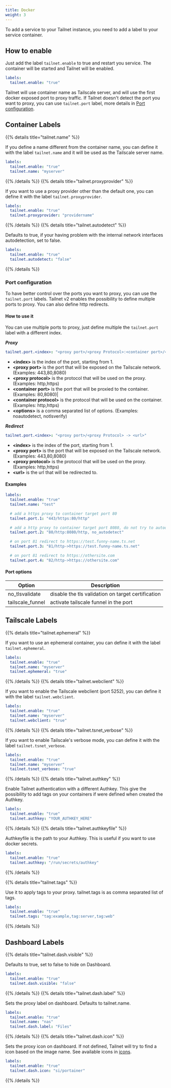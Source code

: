 ```yaml
---
title: Docker
weight: 3
---
```


To add a service to your Tailnet instance, you need to add a label to your
service container.

## How to enable

Just add the label `tailnet.enable` to true and restart you service. The
container will be started and Tailnet will be enabled.

```yaml
labels:
  tailnet.enable: "true"
```

Tailnet will use container name as Tailscale server, and will use the first docker
exposed port to proxy traffic. If Tailnet doesn't detect the port you want to
proxy, you can use `tailnet.port` label, more details in [Port configuration](#port-configuration).

## Container Labels

{{% details title="tailnet.name" %}}

If you define a name different from the container name, you can define it with
the label `tailnet.name` and it will be used as the Tailscale server name.

```yaml
labels:
  tailnet.enable: "true"
  tailnet.name: "myserver"
```

{{% /details %}}
{{% details title="tailnet.proxyprovider" %}}

If you want to use a proxy provider other than the default one, you can define
it with the label `tailnet.proxyprovider`.

```yaml
labels:
  tailnet.enable: "true"
  tailnet.proxyprovider: "providername"
```

{{% /details %}}
{{% details title="tailnet.autodetect" %}}

Defaults to true, if your having problem with the internal network interfaces
autodetection, set to false.

```yaml
labels:
  tailnet.enable: "true"
  tailnet.autodetect: "false"
```

{{% /details %}}

### Port configuration

To have better control over the ports you want to proxy, you can use the
`tailnet.port` labels.
Tailnet v2 enables the possibility to define multiple ports to proxy. You can
also define http redirects.

#### How to use it

You can use multiple ports to proxy, just define multiple the `tailnet.port` label with a different index.

***Proxy***

```yaml
tailnet.port.<index>: "<proxy port>/<proxy Protocol>:<container port>/<container protocol>[, <options>]"
```

- **\<index\>** is the index of the port, starting from 1.
- **\<proxy port\>** is the port that will be exposed on the Tailscale network. (Examples: 443,80,8080)
- **\<proxy protocol\>** is the protocol that will be used on the proxy. (Examples: http,https)
- **\<container port\>** is the port that will be proxied to the container. (Examples: 80,8080)|
- **\<container protocol\>** is the protocol that will be used on the container. (Examples: http,https)
- **\<options\>** is a comma separated list of options. (Examples: noautodetect, notlsverify)

***Redirect***

```yaml
tailnet.port.<index>: "<proxy port>/<proxy Protocol> -> <url>"
```

- **\<index\>** is the index of the port, starting from 1.
- **\<proxy port\>** is the port that will be exposed on the Tailscale network. (Examples: 443,80,8080)
- **\<proxy protocol\>** is the protocol that will be used on the proxy. (Examples: http,https)
- **\<url\>** is the url that will be redirected to.

#### Examples

```yaml
labels:
  tailnet.enable: "true"
  tailnet.name: "test"

  # add a https proxy to container target port 80
  tailnet.port.1: "443/https:80/http"

  # add a http proxy to container target port 8080, do not try to autodetect
  tailnet.port.2: "80/http:8080/http, no_autodetect"

  # on port 81 redirect to https://test.funny-name.ts.net
  tailnet.port.3: "81/http->https://test.funny-name.ts.net"

  # on port 81 redirect to https://othersite.com
  tailnet.port.4: "82/http->https://othersite.com"
```

#### Port options

| Option | Description |
|-----|---|
|no_tlsvalidate | disable the tls validation on target certification |
|tailscale_funnel| activate tailscale funnel in the port|

## Tailscale Labels

{{% details title="tailnet.ephemeral" %}}

If you want to use an ephemeral container, you can define it with the label `tailnet.ephemeral`.

```yaml
labels:
  tailnet.enable: "true"
  tailnet.name: "myserver"
  tailnet.ephemeral: "true"
```

{{% /details %}}
{{% details title="tailnet.webclient" %}}

If you want to enable the Tailscale webclient (port 5252), you can define it
with the label `tailnet.webclient`.

```yaml
labels:
  tailnet.enable: "true"
  tailnet.name: "myserver"
  tailnet.webclient: "true"
```

{{% /details %}}
{{% details title="tailnet.tsnet_verbose" %}}

If you want to enable Tailscale's verbose mode, you can define it with the label
`tailnet.tsnet_verbose`.

```yaml
labels:
  tailnet.enable: "true"
  tailnet.name: "myserver"
  tailnet.tsnet_verbose: "true"
```

{{% /details %}}
{{% details title="tailnet.authkey" %}}

Enable Tailnet authentication with a different Authkey.
This give the possibility to add tags on your containers if were defined when
created the Authkey.

```yaml
labels:
  tailnet.enable: "true"
  tailnet.authkey: "YOUR_AUTHKEY_HERE"
```

{{% /details %}}
{{% details title="tailnet.authkeyfile" %}}

Authkeyfile is the path to your Authkey. This is useful if you want to use
docker secrets.

```yaml
labels:
  tailnet.enable: "true"
  tailnet.authkey: "/run/secrets/authkey"
```

{{% /details %}}

{{% details title="tailnet.tags" %}}

Use it to apply tags to your proxy. tailnet.tags is as comma separated list
of tags.

```yaml
labels:
  tailnet.enable: "true"
  tailnet.tags: "tag:example,tag:server,tag:web"
```

{{% /details %}}

## Dashboard Labels

{{% details title="tailnet.dash.visible" %}}

Defaults to true, set to false to hide on Dashboard.

```yaml
labels:
  tailnet.enable: "true"
  tailnet.dash.visible: "false"
```

{{% /details %}}
{{% details title="tailnet.dash.label" %}}

Sets the proxy label on dashboard. Defaults to tailnet.name.

```yaml
labels:
  tailnet.enable: "true"
  tailnet.name: "nas"
  tailnet.dash.label: "Files"
```

{{% /details %}}
{{% details title="tailnet.dash.icon" %}}

Sets the proxy icon on dashboard. If not defined, Tailnet will try to find a
icon based on the image name. See available icons in [icons](/docs/advanced/icons).

```yaml
labels:
  tailnet.enable: "true"
  tailnet.dash.icon: "si/portainer"
```

{{% /details %}}
